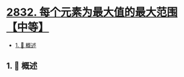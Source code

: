 # [2832. 每个元素为最大值的最大范围【中等】](https://github.com/Tdahuyou/TNotes.leetcode/tree/main/notes/2832.%20%E6%AF%8F%E4%B8%AA%E5%85%83%E7%B4%A0%E4%B8%BA%E6%9C%80%E5%A4%A7%E5%80%BC%E7%9A%84%E6%9C%80%E5%A4%A7%E8%8C%83%E5%9B%B4%E3%80%90%E4%B8%AD%E7%AD%89%E3%80%91)

<!-- region:toc -->

- [1. 📝 概述](#1--概述)

<!-- endregion:toc -->

## 1. 📝 概述
